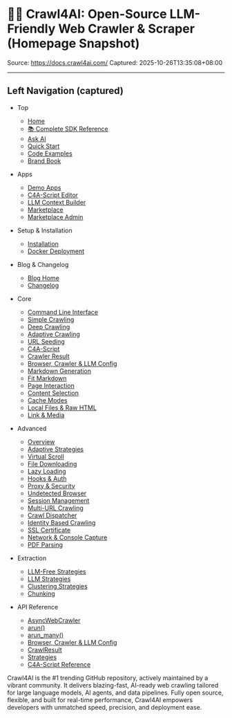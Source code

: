 # 🚀🤖 Crawl4AI: Open-Source LLM-Friendly Web Crawler & Scraper (Homepage Snapshot)

Source: https://docs.crawl4ai.com/
Captured: 2025-10-26T13:35:08+08:00

---

## Left Navigation (captured)

- Top

  - [Home](https://docs.crawl4ai.com/)
  - [📚 Complete SDK Reference](https://docs.crawl4ai.com/complete-sdk-reference/)
  - [Ask AI](https://docs.crawl4ai.com/core/ask-ai/)
  - [Quick Start](https://docs.crawl4ai.com/core/quickstart/)
  - [Code Examples](https://docs.crawl4ai.com/core/examples/)
  - [Brand Book](https://docs.crawl4ai.com/branding/)

- Apps

  - [Demo Apps](https://docs.crawl4ai.com/apps/)
  - [C4A-Script Editor](https://docs.crawl4ai.com/apps/c4a-script/)
  - [LLM Context Builder](https://docs.crawl4ai.com/apps/llmtxt/)
  - [Marketplace](https://docs.crawl4ai.com/marketplace/)
  - [Marketplace Admin](https://docs.crawl4ai.com/marketplace/admin/)

- Setup & Installation

  - [Installation](https://docs.crawl4ai.com/core/installation/)
  - [Docker Deployment](https://docs.crawl4ai.com/core/docker-deployment/)

- Blog & Changelog

  - [Blog Home](https://docs.crawl4ai.com/blog/)
  - [Changelog](https://github.com/unclecode/crawl4ai/blob/main/CHANGELOG.md)

- Core

  - [Command Line Interface](https://docs.crawl4ai.com/core/cli/)
  - [Simple Crawling](https://docs.crawl4ai.com/core/simple-crawling/)
  - [Deep Crawling](https://docs.crawl4ai.com/core/deep-crawling/)
  - [Adaptive Crawling](https://docs.crawl4ai.com/core/adaptive-crawling/)
  - [URL Seeding](https://docs.crawl4ai.com/core/url-seeding/)
  - [C4A-Script](https://docs.crawl4ai.com/core/c4a-script/)
  - [Crawler Result](https://docs.crawl4ai.com/core/crawler-result/)
  - [Browser, Crawler & LLM Config](https://docs.crawl4ai.com/core/browser-crawler-config/)
  - [Markdown Generation](https://docs.crawl4ai.com/core/markdown-generation/)
  - [Fit Markdown](https://docs.crawl4ai.com/core/fit-markdown/)
  - [Page Interaction](https://docs.crawl4ai.com/core/page-interaction/)
  - [Content Selection](https://docs.crawl4ai.com/core/content-selection/)
  - [Cache Modes](https://docs.crawl4ai.com/core/cache-modes/)
  - [Local Files & Raw HTML](https://docs.crawl4ai.com/core/local-files/)
  - [Link & Media](https://docs.crawl4ai.com/core/link-media/)

- Advanced

  - [Overview](https://docs.crawl4ai.com/advanced/advanced-features/)
  - [Adaptive Strategies](https://docs.crawl4ai.com/advanced/adaptive-strategies/)
  - [Virtual Scroll](https://docs.crawl4ai.com/advanced/virtual-scroll/)
  - [File Downloading](https://docs.crawl4ai.com/advanced/file-downloading/)
  - [Lazy Loading](https://docs.crawl4ai.com/advanced/lazy-loading/)
  - [Hooks & Auth](https://docs.crawl4ai.com/advanced/hooks-auth/)
  - [Proxy & Security](https://docs.crawl4ai.com/advanced/proxy-security/)
  - [Undetected Browser](https://docs.crawl4ai.com/advanced/undetected-browser/)
  - [Session Management](https://docs.crawl4ai.com/advanced/session-management/)
  - [Multi-URL Crawling](https://docs.crawl4ai.com/advanced/multi-url-crawling/)
  - [Crawl Dispatcher](https://docs.crawl4ai.com/advanced/crawl-dispatcher/)
  - [Identity Based Crawling](https://docs.crawl4ai.com/advanced/identity-based-crawling/)
  - [SSL Certificate](https://docs.crawl4ai.com/advanced/ssl-certificate/)
  - [Network & Console Capture](https://docs.crawl4ai.com/advanced/network-console-capture/)
  - [PDF Parsing](https://docs.crawl4ai.com/advanced/pdf-parsing/)

- Extraction

  - [LLM-Free Strategies](https://docs.crawl4ai.com/extraction/no-llm-strategies/)
  - [LLM Strategies](https://docs.crawl4ai.com/extraction/llm-strategies/)
  - [Clustering Strategies](https://docs.crawl4ai.com/extraction/clustring-strategies/)
  - [Chunking](https://docs.crawl4ai.com/extraction/chunking/)

- API Reference
  - [AsyncWebCrawler](https://docs.crawl4ai.com/api/async-webcrawler/)
  - [arun()](https://docs.crawl4ai.com/api/arun/)
  - [arun_many()](https://docs.crawl4ai.com/api/arun_many/)
  - [Browser, Crawler & LLM Config](https://docs.crawl4ai.com/api/parameters/)
  - [CrawlResult](https://docs.crawl4ai.com/api/crawl-result/)
  - [Strategies](https://docs.crawl4ai.com/api/strategies/)
  - [C4A-Script Reference](https://docs.crawl4ai.com/api/c4a-script-reference/)

Crawl4AI is the #1 trending GitHub repository, actively maintained by a vibrant community. It delivers blazing-fast, AI-ready web crawling tailored for large language models, AI agents, and data pipelines. Fully open source, flexible, and built for real-time performance, Crawl4AI empowers developers with unmatched speed, precision, and deployment ease.
